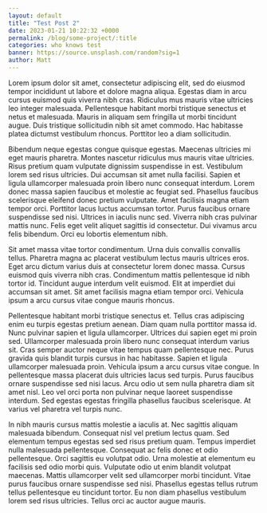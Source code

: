 ```yaml
---
layout: default
title: "Test Post 2"
date: 2023-01-21 10:22:32 +0000
permalink: /blog/some-project/:title
categories: who knows test
banner: https://source.unsplash.com/random?sig=1
author: Matt
---
```


Lorem ipsum dolor sit amet, consectetur adipiscing elit, sed do eiusmod tempor incididunt ut labore et dolore magna aliqua. Egestas diam in arcu cursus euismod quis viverra nibh cras. Ridiculus mus mauris vitae ultricies leo integer malesuada. Pellentesque habitant morbi tristique senectus et netus et malesuada. Mauris in aliquam sem fringilla ut morbi tincidunt augue. Duis tristique sollicitudin nibh sit amet commodo. Hac habitasse platea dictumst vestibulum rhoncus. Porttitor leo a diam sollicitudin.

Bibendum neque egestas congue quisque egestas. Maecenas ultricies mi eget mauris pharetra. Montes nascetur ridiculus mus mauris vitae ultricies. Risus pretium quam vulputate dignissim suspendisse in est. Vestibulum lorem sed risus ultricies. Dui accumsan sit amet nulla facilisi. Sapien et ligula ullamcorper malesuada proin libero nunc consequat interdum. Lorem donec massa sapien faucibus et molestie ac feugiat sed. Phasellus faucibus scelerisque eleifend donec pretium vulputate. Amet facilisis magna etiam tempor orci. Porttitor lacus luctus accumsan tortor. Purus faucibus ornare suspendisse sed nisi. Ultrices in iaculis nunc sed. Viverra nibh cras pulvinar mattis nunc. Felis eget velit aliquet sagittis id consectetur. Dui vivamus arcu felis bibendum. Orci eu lobortis elementum nibh.

Sit amet massa vitae tortor condimentum. Urna duis convallis convallis tellus. Pharetra magna ac placerat vestibulum lectus mauris ultrices eros. Eget arcu dictum varius duis at consectetur lorem donec massa. Cursus euismod quis viverra nibh cras. Condimentum mattis pellentesque id nibh tortor id. Tincidunt augue interdum velit euismod. Elit at imperdiet dui accumsan sit amet. Sit amet facilisis magna etiam tempor orci. Vehicula ipsum a arcu cursus vitae congue mauris rhoncus.

Pellentesque habitant morbi tristique senectus et. Tellus cras adipiscing enim eu turpis egestas pretium aenean. Diam quam nulla porttitor massa id. Nunc pulvinar sapien et ligula ullamcorper. Ultrices dui sapien eget mi proin sed. Ullamcorper malesuada proin libero nunc consequat interdum varius sit. Cras semper auctor neque vitae tempus quam pellentesque nec. Purus gravida quis blandit turpis cursus in hac habitasse. Sapien et ligula ullamcorper malesuada proin. Vehicula ipsum a arcu cursus vitae congue. In pellentesque massa placerat duis ultricies lacus sed turpis. Purus faucibus ornare suspendisse sed nisi lacus. Arcu odio ut sem nulla pharetra diam sit amet nisl. Leo vel orci porta non pulvinar neque laoreet suspendisse interdum. Sed egestas egestas fringilla phasellus faucibus scelerisque. At varius vel pharetra vel turpis nunc.

In nibh mauris cursus mattis molestie a iaculis at. Nec sagittis aliquam malesuada bibendum. Consequat nisl vel pretium lectus quam. Sed elementum tempus egestas sed sed risus pretium quam. Tempus imperdiet nulla malesuada pellentesque. Consequat ac felis donec et odio pellentesque. Orci sagittis eu volutpat odio. Urna molestie at elementum eu facilisis sed odio morbi quis. Vulputate odio ut enim blandit volutpat maecenas. Mattis ullamcorper velit sed ullamcorper morbi tincidunt. Vitae purus faucibus ornare suspendisse sed nisi. Phasellus egestas tellus rutrum tellus pellentesque eu tincidunt tortor. Eu non diam phasellus vestibulum lorem sed risus ultricies. Tellus orci ac auctor augue mauris.
